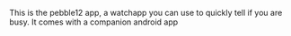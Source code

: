 This is the pebble12 app, a watchapp you can use to quickly tell if you are busy.
It comes with a companion android app
